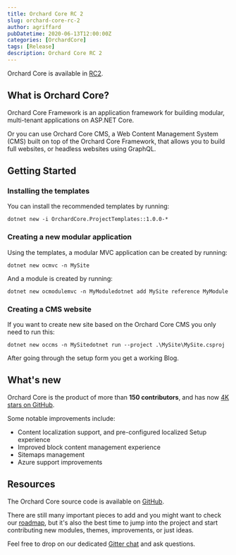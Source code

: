 ```yaml
---
title: Orchard Core RC 2
slug: orchard-core-rc-2
author: agriffard
pubDatetime: 2020-06-13T12:00:00Z
categories: [OrchardCore]
tags: [Release]
description: Orchard Core RC 2
---
```


Orchard Core is available in [RC2](https://github.com/OrchardCMS/OrchardCore/releases/tag/1.0.0-rc2).

## What is Orchard Core?

Orchard Core Framework is an application framework for building modular, multi-tenant applications on ASP.NET Core.

Or you can use Orchard Core CMS, a Web Content Management System (CMS) built on top of the Orchard Core Framework, that allows you to build full websites, or headless websites using GraphQL.

## Getting Started

### Installing the templates

You can install the recommended templates by running:

`dotnet new -i OrchardCore.ProjectTemplates::1.0.0-*`

### Creating a new modular application

Using the templates, a modular MVC application can be created by running:

`dotnet new ocmvc -n MySite`

And a module is created by running:

`dotnet new ocmodulemvc -n MyModuledotnet add MySite reference MyModule`

### Creating a CMS website

If you want to create new site based on the Orchard Core CMS you only need to run this:

`dotnet new occms -n MySitedotnet run --project .\MySite\MySite.csproj`

After going through the setup form you get a working Blog.

## What's new

Orchard Core is the product of more than **150 contributors**, and has now [4K stars on GitHub](https://github.com/orchardcms/orchardcore).

Some notable improvements include:

- Content localization support, and pre-configured localized Setup experience
- Improved block content management experience
- Sitemaps management
- Azure support improvements

## Resources

The Orchard Core source code is available on [GitHub](https://github.com/OrchardCMS/OrchardCore).

There are still many important pieces to add and you might want to check our [roadmap](https://github.com/OrchardCMS/OrchardCore/wiki/Roadmap), but it's also the best time to jump into the project and start contributing new modules, themes, improvements, or just ideas.

Feel free to drop on our dedicated [Gitter chat](https://gitter.im/OrchardCMS/OrchardCore) and ask questions.
